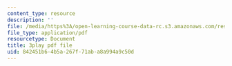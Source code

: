```yaml
---
content_type: resource
description: ''
file: /media/https%3A/open-learning-course-data-rc.s3.amazonaws.com/res-6-012-introduction-to-probability-spring-2018/842451b64b5a267f71aba8a994a9c50d_K-ck5dOsPgQ.pdf
file_type: application/pdf
resourcetype: Document
title: 3play pdf file
uid: 842451b6-4b5a-267f-71ab-a8a994a9c50d
---
```

